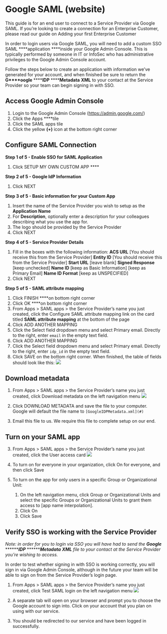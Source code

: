# Google SAML (website)
This guide is for an end user to connect to a Service Provider via Google SAML. If you’re looking to create a connection for an Enterprise Customer, please read our guide on Adding your first Enterprise Customer

In order to login users via Google SAML, you will need to add a custom SSO SAML ****application ****inside your Google Admin Console. This is typically performed by someone in IT or InfoSec who has administrative privileges to the Google Admin Console account.

Follow the steps below to create an application with information we’ve generated for your account, and when finished be sure to return the **G****oogle** ******IDP** ******Metadata** **XML** to your contact at the Service Provider so your team can begin signing in with SSO.

## Access Google Admin Console
1. Login to the Google Admin Console (https://admin.google.com/)
2. Click the Apps ****tile
3. Click the SAML apps tile
4. Click the yellow **(+)** icon at the bottom right corner
## Configure SAML Connection

**Step 1 of 5 - Enable SSO for SAML Application**

1. Click SETUP MY OWN CUSTOM APP ****

**Step 2 of 5 - Google IdP Information**

1. Click NEXT

**Step 3 of 5 - Basic information for your Custom App**

1. Insert the name of the Service Provider you wish to setup as the **Application Name**
2. For **Description**, optionally enter a description for your colleagues describing what you use the app for. 
3. The logo should be provided by the Service Provider
4. Click NEXT

**Step 4 of 5 - Service Provider Details**

1. Fill in the boxes with the following information:
    **ACS URL**
        [You should receive this from the Service Provider]
    **Entity ID**
        [You should receive this from the Service Provider]
    **Start URL**
        [leave blank]
    **Signed Response**
        [keep unchecked]
    **Name ID**
        [keep as Basic Information]
        [keep as Primary Email]
    **Name ID Format**
        [keep as UNSPECIFIED]
2. Click NEXT

**Step 5 of 5 - SAML attribute mapping**

1. Click FINISH ****on bottom right corner
2. Click OK ****on bottom right corner
3. From Apps > SAML apps > the Service Provider’s name you just created, click the Configure SAML attribute mapping link on the card titled **SAML attribute mapping** at the bottom of the page
4. Click ADD ANOTHER MAPPING
5. Click the Select field dropdown menu and select Primary email. Directly to the right, enter `email` in the empty text field.
6. Click ADD ANOTHER MAPPING
7. Click the Select field dropdown menu and select Primary email. Directly to the right, enter `idp_id` in the empty text field.
8. Click SAVE on the bottom right corner. When finished, the table of fields should look like this:
![](https://paper-attachments.dropbox.com/s_9410907BB5FC07EB4F862C37A82433C15D972B6BD2C079E0EC9DE5E3238E8F95_1600290716167_Screen+Shot+2020-09-16+at+2.09.57+PM.png)



## Download metadata
1. From Apps > SAML apps > the Service Provider’s name you just created, click Download metadata on the left navigation menu
![](https://paper-attachments.dropbox.com/s_9410907BB5FC07EB4F862C37A82433C15D972B6BD2C079E0EC9DE5E3238E8F95_1600373000752_Screen+Shot+2020-09-17+at+1.02.37+PM.png)

2. Click DOWNLOAD METADATA and save the file to your computer. Google will default the file name to `[GoogleIDPMetadata.xml](#)`
3. Email this file to us. We require this file to complete setup on our end.
## Turn on your SAML app
3. From Apps > SAML apps > the Service Provider’s name you just created, click the User access card
![](https://paper-attachments.dropbox.com/s_9410907BB5FC07EB4F862C37A82433C15D972B6BD2C079E0EC9DE5E3238E8F95_1600374730143_Screen+Shot+2020-09-17+at+1.31.54+PM.png)

2. To turn on for everyone in your organization, click On for everyone, and then click Save
3. To turn on the app for only users in a specific Group or Organizational Unit:
    1. On the left navigation menu, click Group or Organizational Units and select the specific Groups or Organizational Units to grant them access to [app name interpolation].
    2. Click On
    3. Click Save
## Verify SSO is working with the Service Provider

*Note: in order for you to login via SSO you will have had to send the* ***G******oogle*** *********IDP*** *********Metadata*** ***XML*** *file to your contact at the Service Provider you’re wishing to access.*

In order to test whether signing in with SSO is working correctly, you will sign in via Google Admin Console, although in the future your team will be able to sign on from the Service Provider’s login page. 


1. From Apps > SAML apps > the Service Provider’s name you just created, click Test SAML login on the left navigation menu
![](https://paper-attachments.dropbox.com/s_9410907BB5FC07EB4F862C37A82433C15D972B6BD2C079E0EC9DE5E3238E8F95_1600373795073_Screen+Shot+2020-09-17+at+1.15.39+PM.png)

2. A separate tab will open on your browser and prompt you to choose the Google account to sign into. Click on your account that you plan on using with our service.
3. You should be redirected to our service and have been logged in successfully.

